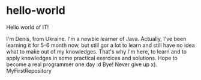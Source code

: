 # hello-world

Hello world of IT!

I'm Denis, from Ukraine. I'm a newbie learner of Java. Actually, I've been learning it for 5-6 month now, but still gor a lot to learn and still have no idea what to make out of my knowledges. That's why I'm here, to learn and to apply knowledges in some practical exercices and solutions.
Hope to become a real programmer one day :d
Bye! Never give up x).
MyFirstRepository
